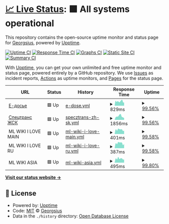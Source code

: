 # [📈 Live Status](https://Georgsius.github.io/status): <!--live status--> **🟩 All systems operational**

This repository contains the open-source uptime monitor and status page for [Georgsius](https://Georgsius.github.io/status), powered by [Upptime](https://github.com/upptime/upptime).

[![Uptime CI](https://github.com/Georgsius/status/workflows/Uptime%20CI/badge.svg)](https://github.com/Georgsius/status/actions?query=workflow%3A%22Uptime+CI%22)
[![Response Time CI](https://github.com/Georgsius/status/workflows/Response%20Time%20CI/badge.svg)](https://github.com/Georgsius/status/actions?query=workflow%3A%22Response+Time+CI%22)
[![Graphs CI](https://github.com/Georgsius/status/workflows/Graphs%20CI/badge.svg)](https://github.com/Georgsius/status/actions?query=workflow%3A%22Graphs+CI%22)
[![Static Site CI](https://github.com/Georgsius/status/workflows/Static%20Site%20CI/badge.svg)](https://github.com/Georgsius/status/actions?query=workflow%3A%22Static+Site+CI%22)
[![Summary CI](https://github.com/Georgsius/status/workflows/Summary%20CI/badge.svg)](https://github.com/Georgsius/status/actions?query=workflow%3A%22Summary+CI%22)

With [Upptime](https://upptime.js.org), you can get your own unlimited and free uptime monitor and status page, powered entirely by a GitHub repository. We use [Issues](https://github.com/Georgsius/status/issues) as incident reports, [Actions](https://github.com/Georgsius/status/actions) as uptime monitors, and [Pages](https://Georgsius.github.io/status) for the status page.

<!--start: status pages-->
<!-- This summary is generated by Upptime (https://github.com/upptime/upptime) -->
<!-- Do not edit this manually, your changes will be overwritten -->
<!-- prettier-ignore -->
| URL | Status | History | Response Time | Uptime |
| --- | ------ | ------- | ------------- | ------ |
| <img alt="" src="https://e-ecolog.ru/favicon.ico" height="13"> [Е-досье](https://e-ecolog.ru) | 🟩 Up | [e-dose.yml](https://github.com/Georgsius/status/commits/HEAD/history/e-dose.yml) | <details><summary><img alt="Response time graph" src="./graphs/e-dose/response-time-week.png" height="20"> 829ms</summary><br><a href="https://Georgsius.github.io/status/history/e-dose"><img alt="Response time 817" src="https://img.shields.io/endpoint?url=https%3A%2F%2Fraw.githubusercontent.com%2FGeorgsius%2Fstatus%2FHEAD%2Fapi%2Fe-dose%2Fresponse-time.json"></a><br><a href="https://Georgsius.github.io/status/history/e-dose"><img alt="24-hour response time 843" src="https://img.shields.io/endpoint?url=https%3A%2F%2Fraw.githubusercontent.com%2FGeorgsius%2Fstatus%2FHEAD%2Fapi%2Fe-dose%2Fresponse-time-day.json"></a><br><a href="https://Georgsius.github.io/status/history/e-dose"><img alt="7-day response time 829" src="https://img.shields.io/endpoint?url=https%3A%2F%2Fraw.githubusercontent.com%2FGeorgsius%2Fstatus%2FHEAD%2Fapi%2Fe-dose%2Fresponse-time-week.json"></a><br><a href="https://Georgsius.github.io/status/history/e-dose"><img alt="30-day response time 817" src="https://img.shields.io/endpoint?url=https%3A%2F%2Fraw.githubusercontent.com%2FGeorgsius%2Fstatus%2FHEAD%2Fapi%2Fe-dose%2Fresponse-time-month.json"></a><br><a href="https://Georgsius.github.io/status/history/e-dose"><img alt="1-year response time 817" src="https://img.shields.io/endpoint?url=https%3A%2F%2Fraw.githubusercontent.com%2FGeorgsius%2Fstatus%2FHEAD%2Fapi%2Fe-dose%2Fresponse-time-year.json"></a></details> | <details><summary><a href="https://Georgsius.github.io/status/history/e-dose">99.56%</a></summary><a href="https://Georgsius.github.io/status/history/e-dose"><img alt="All-time uptime 99.76%" src="https://img.shields.io/endpoint?url=https%3A%2F%2Fraw.githubusercontent.com%2FGeorgsius%2Fstatus%2FHEAD%2Fapi%2Fe-dose%2Fuptime.json"></a><br><a href="https://Georgsius.github.io/status/history/e-dose"><img alt="24-hour uptime 98.37%" src="https://img.shields.io/endpoint?url=https%3A%2F%2Fraw.githubusercontent.com%2FGeorgsius%2Fstatus%2FHEAD%2Fapi%2Fe-dose%2Fuptime-day.json"></a><br><a href="https://Georgsius.github.io/status/history/e-dose"><img alt="7-day uptime 99.56%" src="https://img.shields.io/endpoint?url=https%3A%2F%2Fraw.githubusercontent.com%2FGeorgsius%2Fstatus%2FHEAD%2Fapi%2Fe-dose%2Fuptime-week.json"></a><br><a href="https://Georgsius.github.io/status/history/e-dose"><img alt="30-day uptime 99.76%" src="https://img.shields.io/endpoint?url=https%3A%2F%2Fraw.githubusercontent.com%2FGeorgsius%2Fstatus%2FHEAD%2Fapi%2Fe-dose%2Fuptime-month.json"></a><br><a href="https://Georgsius.github.io/status/history/e-dose"><img alt="1-year uptime 99.76%" src="https://img.shields.io/endpoint?url=https%3A%2F%2Fraw.githubusercontent.com%2FGeorgsius%2Fstatus%2FHEAD%2Fapi%2Fe-dose%2Fuptime-year.json"></a></details>
| <img alt="" src="https://s-z.spb.ru/favicon.ico" height="13"> [Спецтранс ЖСК](http://s-z.spb.ru) | 🟩 Up | [specztrans-zh-sk.yml](https://github.com/Georgsius/status/commits/HEAD/history/specztrans-zh-sk.yml) | <details><summary><img alt="Response time graph" src="./graphs/specztrans-zh-sk/response-time-week.png" height="20"> 1856ms</summary><br><a href="https://Georgsius.github.io/status/history/specztrans-zh-sk"><img alt="Response time 1564" src="https://img.shields.io/endpoint?url=https%3A%2F%2Fraw.githubusercontent.com%2FGeorgsius%2Fstatus%2FHEAD%2Fapi%2Fspecztrans-zh-sk%2Fresponse-time.json"></a><br><a href="https://Georgsius.github.io/status/history/specztrans-zh-sk"><img alt="24-hour response time 1236" src="https://img.shields.io/endpoint?url=https%3A%2F%2Fraw.githubusercontent.com%2FGeorgsius%2Fstatus%2FHEAD%2Fapi%2Fspecztrans-zh-sk%2Fresponse-time-day.json"></a><br><a href="https://Georgsius.github.io/status/history/specztrans-zh-sk"><img alt="7-day response time 1856" src="https://img.shields.io/endpoint?url=https%3A%2F%2Fraw.githubusercontent.com%2FGeorgsius%2Fstatus%2FHEAD%2Fapi%2Fspecztrans-zh-sk%2Fresponse-time-week.json"></a><br><a href="https://Georgsius.github.io/status/history/specztrans-zh-sk"><img alt="30-day response time 1564" src="https://img.shields.io/endpoint?url=https%3A%2F%2Fraw.githubusercontent.com%2FGeorgsius%2Fstatus%2FHEAD%2Fapi%2Fspecztrans-zh-sk%2Fresponse-time-month.json"></a><br><a href="https://Georgsius.github.io/status/history/specztrans-zh-sk"><img alt="1-year response time 1564" src="https://img.shields.io/endpoint?url=https%3A%2F%2Fraw.githubusercontent.com%2FGeorgsius%2Fstatus%2FHEAD%2Fapi%2Fspecztrans-zh-sk%2Fresponse-time-year.json"></a></details> | <details><summary><a href="https://Georgsius.github.io/status/history/specztrans-zh-sk">99.56%</a></summary><a href="https://Georgsius.github.io/status/history/specztrans-zh-sk"><img alt="All-time uptime 99.76%" src="https://img.shields.io/endpoint?url=https%3A%2F%2Fraw.githubusercontent.com%2FGeorgsius%2Fstatus%2FHEAD%2Fapi%2Fspecztrans-zh-sk%2Fuptime.json"></a><br><a href="https://Georgsius.github.io/status/history/specztrans-zh-sk"><img alt="24-hour uptime 98.40%" src="https://img.shields.io/endpoint?url=https%3A%2F%2Fraw.githubusercontent.com%2FGeorgsius%2Fstatus%2FHEAD%2Fapi%2Fspecztrans-zh-sk%2Fuptime-day.json"></a><br><a href="https://Georgsius.github.io/status/history/specztrans-zh-sk"><img alt="7-day uptime 99.56%" src="https://img.shields.io/endpoint?url=https%3A%2F%2Fraw.githubusercontent.com%2FGeorgsius%2Fstatus%2FHEAD%2Fapi%2Fspecztrans-zh-sk%2Fuptime-week.json"></a><br><a href="https://Georgsius.github.io/status/history/specztrans-zh-sk"><img alt="30-day uptime 99.76%" src="https://img.shields.io/endpoint?url=https%3A%2F%2Fraw.githubusercontent.com%2FGeorgsius%2Fstatus%2FHEAD%2Fapi%2Fspecztrans-zh-sk%2Fuptime-month.json"></a><br><a href="https://Georgsius.github.io/status/history/specztrans-zh-sk"><img alt="1-year uptime 99.76%" src="https://img.shields.io/endpoint?url=https%3A%2F%2Fraw.githubusercontent.com%2FGeorgsius%2Fstatus%2FHEAD%2Fapi%2Fspecztrans-zh-sk%2Fuptime-year.json"></a></details>
| <img alt="" src="https://favicons.githubusercontent.com/" height="13"> ML WIKI I LOVE MAIN | 🟩 Up | [ml-wiki-i-love-main.yml](https://github.com/Georgsius/status/commits/HEAD/history/ml-wiki-i-love-main.yml) | <details><summary><img alt="Response time graph" src="./graphs/ml-wiki-i-love-main/response-time-week.png" height="20"> 401ms</summary><br><a href="https://Georgsius.github.io/status/history/ml-wiki-i-love-main"><img alt="Response time 354" src="https://img.shields.io/endpoint?url=https%3A%2F%2Fraw.githubusercontent.com%2FGeorgsius%2Fstatus%2FHEAD%2Fapi%2Fml-wiki-i-love-main%2Fresponse-time.json"></a><br><a href="https://Georgsius.github.io/status/history/ml-wiki-i-love-main"><img alt="24-hour response time 312" src="https://img.shields.io/endpoint?url=https%3A%2F%2Fraw.githubusercontent.com%2FGeorgsius%2Fstatus%2FHEAD%2Fapi%2Fml-wiki-i-love-main%2Fresponse-time-day.json"></a><br><a href="https://Georgsius.github.io/status/history/ml-wiki-i-love-main"><img alt="7-day response time 401" src="https://img.shields.io/endpoint?url=https%3A%2F%2Fraw.githubusercontent.com%2FGeorgsius%2Fstatus%2FHEAD%2Fapi%2Fml-wiki-i-love-main%2Fresponse-time-week.json"></a><br><a href="https://Georgsius.github.io/status/history/ml-wiki-i-love-main"><img alt="30-day response time 354" src="https://img.shields.io/endpoint?url=https%3A%2F%2Fraw.githubusercontent.com%2FGeorgsius%2Fstatus%2FHEAD%2Fapi%2Fml-wiki-i-love-main%2Fresponse-time-month.json"></a><br><a href="https://Georgsius.github.io/status/history/ml-wiki-i-love-main"><img alt="1-year response time 354" src="https://img.shields.io/endpoint?url=https%3A%2F%2Fraw.githubusercontent.com%2FGeorgsius%2Fstatus%2FHEAD%2Fapi%2Fml-wiki-i-love-main%2Fresponse-time-year.json"></a></details> | <details><summary><a href="https://Georgsius.github.io/status/history/ml-wiki-i-love-main">99.58%</a></summary><a href="https://Georgsius.github.io/status/history/ml-wiki-i-love-main"><img alt="All-time uptime 97.23%" src="https://img.shields.io/endpoint?url=https%3A%2F%2Fraw.githubusercontent.com%2FGeorgsius%2Fstatus%2FHEAD%2Fapi%2Fml-wiki-i-love-main%2Fuptime.json"></a><br><a href="https://Georgsius.github.io/status/history/ml-wiki-i-love-main"><img alt="24-hour uptime 100.00%" src="https://img.shields.io/endpoint?url=https%3A%2F%2Fraw.githubusercontent.com%2FGeorgsius%2Fstatus%2FHEAD%2Fapi%2Fml-wiki-i-love-main%2Fuptime-day.json"></a><br><a href="https://Georgsius.github.io/status/history/ml-wiki-i-love-main"><img alt="7-day uptime 99.58%" src="https://img.shields.io/endpoint?url=https%3A%2F%2Fraw.githubusercontent.com%2FGeorgsius%2Fstatus%2FHEAD%2Fapi%2Fml-wiki-i-love-main%2Fuptime-week.json"></a><br><a href="https://Georgsius.github.io/status/history/ml-wiki-i-love-main"><img alt="30-day uptime 97.23%" src="https://img.shields.io/endpoint?url=https%3A%2F%2Fraw.githubusercontent.com%2FGeorgsius%2Fstatus%2FHEAD%2Fapi%2Fml-wiki-i-love-main%2Fuptime-month.json"></a><br><a href="https://Georgsius.github.io/status/history/ml-wiki-i-love-main"><img alt="1-year uptime 97.23%" src="https://img.shields.io/endpoint?url=https%3A%2F%2Fraw.githubusercontent.com%2FGeorgsius%2Fstatus%2FHEAD%2Fapi%2Fml-wiki-i-love-main%2Fuptime-year.json"></a></details>
| <img alt="" src="https://favicons.githubusercontent.com/ru." height="13"> ML WIKI I LOVE RU | 🟩 Up | [ml-wiki-i-love-ru.yml](https://github.com/Georgsius/status/commits/HEAD/history/ml-wiki-i-love-ru.yml) | <details><summary><img alt="Response time graph" src="./graphs/ml-wiki-i-love-ru/response-time-week.png" height="20"> 387ms</summary><br><a href="https://Georgsius.github.io/status/history/ml-wiki-i-love-ru"><img alt="Response time 338" src="https://img.shields.io/endpoint?url=https%3A%2F%2Fraw.githubusercontent.com%2FGeorgsius%2Fstatus%2FHEAD%2Fapi%2Fml-wiki-i-love-ru%2Fresponse-time.json"></a><br><a href="https://Georgsius.github.io/status/history/ml-wiki-i-love-ru"><img alt="24-hour response time 318" src="https://img.shields.io/endpoint?url=https%3A%2F%2Fraw.githubusercontent.com%2FGeorgsius%2Fstatus%2FHEAD%2Fapi%2Fml-wiki-i-love-ru%2Fresponse-time-day.json"></a><br><a href="https://Georgsius.github.io/status/history/ml-wiki-i-love-ru"><img alt="7-day response time 387" src="https://img.shields.io/endpoint?url=https%3A%2F%2Fraw.githubusercontent.com%2FGeorgsius%2Fstatus%2FHEAD%2Fapi%2Fml-wiki-i-love-ru%2Fresponse-time-week.json"></a><br><a href="https://Georgsius.github.io/status/history/ml-wiki-i-love-ru"><img alt="30-day response time 338" src="https://img.shields.io/endpoint?url=https%3A%2F%2Fraw.githubusercontent.com%2FGeorgsius%2Fstatus%2FHEAD%2Fapi%2Fml-wiki-i-love-ru%2Fresponse-time-month.json"></a><br><a href="https://Georgsius.github.io/status/history/ml-wiki-i-love-ru"><img alt="1-year response time 338" src="https://img.shields.io/endpoint?url=https%3A%2F%2Fraw.githubusercontent.com%2FGeorgsius%2Fstatus%2FHEAD%2Fapi%2Fml-wiki-i-love-ru%2Fresponse-time-year.json"></a></details> | <details><summary><a href="https://Georgsius.github.io/status/history/ml-wiki-i-love-ru">99.58%</a></summary><a href="https://Georgsius.github.io/status/history/ml-wiki-i-love-ru"><img alt="All-time uptime 97.23%" src="https://img.shields.io/endpoint?url=https%3A%2F%2Fraw.githubusercontent.com%2FGeorgsius%2Fstatus%2FHEAD%2Fapi%2Fml-wiki-i-love-ru%2Fuptime.json"></a><br><a href="https://Georgsius.github.io/status/history/ml-wiki-i-love-ru"><img alt="24-hour uptime 100.00%" src="https://img.shields.io/endpoint?url=https%3A%2F%2Fraw.githubusercontent.com%2FGeorgsius%2Fstatus%2FHEAD%2Fapi%2Fml-wiki-i-love-ru%2Fuptime-day.json"></a><br><a href="https://Georgsius.github.io/status/history/ml-wiki-i-love-ru"><img alt="7-day uptime 99.58%" src="https://img.shields.io/endpoint?url=https%3A%2F%2Fraw.githubusercontent.com%2FGeorgsius%2Fstatus%2FHEAD%2Fapi%2Fml-wiki-i-love-ru%2Fuptime-week.json"></a><br><a href="https://Georgsius.github.io/status/history/ml-wiki-i-love-ru"><img alt="30-day uptime 97.23%" src="https://img.shields.io/endpoint?url=https%3A%2F%2Fraw.githubusercontent.com%2FGeorgsius%2Fstatus%2FHEAD%2Fapi%2Fml-wiki-i-love-ru%2Fuptime-month.json"></a><br><a href="https://Georgsius.github.io/status/history/ml-wiki-i-love-ru"><img alt="1-year uptime 97.23%" src="https://img.shields.io/endpoint?url=https%3A%2F%2Fraw.githubusercontent.com%2FGeorgsius%2Fstatus%2FHEAD%2Fapi%2Fml-wiki-i-love-ru%2Fuptime-year.json"></a></details>
| <img alt="" src="https://favicons.githubusercontent.com/" height="13"> ML WIKI ASIA | 🟩 Up | [ml-wiki-asia.yml](https://github.com/Georgsius/status/commits/HEAD/history/ml-wiki-asia.yml) | <details><summary><img alt="Response time graph" src="./graphs/ml-wiki-asia/response-time-week.png" height="20"> 495ms</summary><br><a href="https://Georgsius.github.io/status/history/ml-wiki-asia"><img alt="Response time 507" src="https://img.shields.io/endpoint?url=https%3A%2F%2Fraw.githubusercontent.com%2FGeorgsius%2Fstatus%2FHEAD%2Fapi%2Fml-wiki-asia%2Fresponse-time.json"></a><br><a href="https://Georgsius.github.io/status/history/ml-wiki-asia"><img alt="24-hour response time 391" src="https://img.shields.io/endpoint?url=https%3A%2F%2Fraw.githubusercontent.com%2FGeorgsius%2Fstatus%2FHEAD%2Fapi%2Fml-wiki-asia%2Fresponse-time-day.json"></a><br><a href="https://Georgsius.github.io/status/history/ml-wiki-asia"><img alt="7-day response time 495" src="https://img.shields.io/endpoint?url=https%3A%2F%2Fraw.githubusercontent.com%2FGeorgsius%2Fstatus%2FHEAD%2Fapi%2Fml-wiki-asia%2Fresponse-time-week.json"></a><br><a href="https://Georgsius.github.io/status/history/ml-wiki-asia"><img alt="30-day response time 507" src="https://img.shields.io/endpoint?url=https%3A%2F%2Fraw.githubusercontent.com%2FGeorgsius%2Fstatus%2FHEAD%2Fapi%2Fml-wiki-asia%2Fresponse-time-month.json"></a><br><a href="https://Georgsius.github.io/status/history/ml-wiki-asia"><img alt="1-year response time 507" src="https://img.shields.io/endpoint?url=https%3A%2F%2Fraw.githubusercontent.com%2FGeorgsius%2Fstatus%2FHEAD%2Fapi%2Fml-wiki-asia%2Fresponse-time-year.json"></a></details> | <details><summary><a href="https://Georgsius.github.io/status/history/ml-wiki-asia">99.80%</a></summary><a href="https://Georgsius.github.io/status/history/ml-wiki-asia"><img alt="All-time uptime 97.35%" src="https://img.shields.io/endpoint?url=https%3A%2F%2Fraw.githubusercontent.com%2FGeorgsius%2Fstatus%2FHEAD%2Fapi%2Fml-wiki-asia%2Fuptime.json"></a><br><a href="https://Georgsius.github.io/status/history/ml-wiki-asia"><img alt="24-hour uptime 100.00%" src="https://img.shields.io/endpoint?url=https%3A%2F%2Fraw.githubusercontent.com%2FGeorgsius%2Fstatus%2FHEAD%2Fapi%2Fml-wiki-asia%2Fuptime-day.json"></a><br><a href="https://Georgsius.github.io/status/history/ml-wiki-asia"><img alt="7-day uptime 99.80%" src="https://img.shields.io/endpoint?url=https%3A%2F%2Fraw.githubusercontent.com%2FGeorgsius%2Fstatus%2FHEAD%2Fapi%2Fml-wiki-asia%2Fuptime-week.json"></a><br><a href="https://Georgsius.github.io/status/history/ml-wiki-asia"><img alt="30-day uptime 97.35%" src="https://img.shields.io/endpoint?url=https%3A%2F%2Fraw.githubusercontent.com%2FGeorgsius%2Fstatus%2FHEAD%2Fapi%2Fml-wiki-asia%2Fuptime-month.json"></a><br><a href="https://Georgsius.github.io/status/history/ml-wiki-asia"><img alt="1-year uptime 97.35%" src="https://img.shields.io/endpoint?url=https%3A%2F%2Fraw.githubusercontent.com%2FGeorgsius%2Fstatus%2FHEAD%2Fapi%2Fml-wiki-asia%2Fuptime-year.json"></a></details>

<!--end: status pages-->

[**Visit our status website →**](https://Georgsius.github.io/status)

## 📄 License

- Powered by: [Upptime](https://github.com/upptime/upptime)
- Code: [MIT](./LICENSE) © [Georgsius](https://Georgsius.github.io/status)
- Data in the `./history` directory: [Open Database License](https://opendatacommons.org/licenses/odbl/1-0/)
